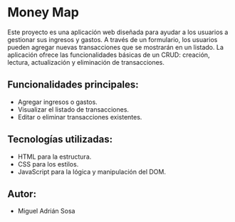 # Money Map

Este proyecto es una aplicación web diseñada para ayudar a los usuarios a gestionar sus ingresos y gastos. A través de un formulario, los usuarios pueden agregar nuevas transacciones que se mostrarán en un listado. La aplicación ofrece las funcionalidades básicas de un CRUD: creación, lectura, actualización y eliminación de transacciones.

## Funcionalidades principales:
- Agregar ingresos o gastos.
- Visualizar el listado de transacciones.
- Editar o eliminar transacciones existentes.

## Tecnologías utilizadas:
- HTML para la estructura.
- CSS para los estilos.
- JavaScript para la lógica y manipulación del DOM.

## Autor:
- Miguel Adrián Sosa
